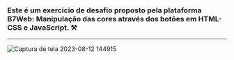 ### Este é um exercício de desafio proposto pela plataforma B7Web: Manipulação das cores através dos botões em HTML-CSS e JavaScript. ⚒️
---
![Captura de tela 2023-08-12 144915](https://github.com/aletcm/Color-B7Web/assets/74436963/8fb3c34c-b676-49ef-bd72-2d59d54f52e8)
